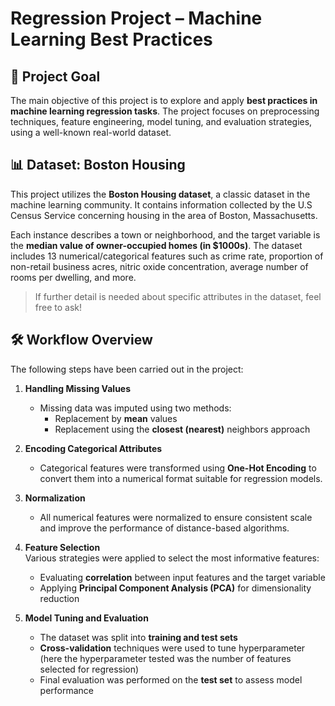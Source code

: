 # Regression Project – Machine Learning Best Practices

## 📌 Project Goal

The main objective of this project is to explore and apply **best practices in machine learning regression tasks**. The project focuses on preprocessing techniques, feature engineering, model tuning, and evaluation strategies, using a well-known real-world dataset.

## 📊 Dataset: Boston Housing

This project utilizes the **Boston Housing dataset**, a classic dataset in the machine learning community. It contains information collected by the U.S Census Service concerning housing in the area of Boston, Massachusetts.

Each instance describes a town or neighborhood, and the target variable is the **median value of owner-occupied homes (in $1000s)**. The dataset includes 13 numerical/categorical features such as crime rate, proportion of non-retail business acres, nitric oxide concentration, average number of rooms per dwelling, and more.

> If further detail is needed about specific attributes in the dataset, feel free to ask!

## 🛠️ Workflow Overview

The following steps have been carried out in the project:

1. **Handling Missing Values**  
   - Missing data was imputed using two methods:
     - Replacement by **mean** values
     - Replacement using the **closest (nearest)** neighbors approach

2. **Encoding Categorical Attributes**  
   - Categorical features were transformed using **One-Hot Encoding** to convert them into a numerical format suitable for regression models.

3. **Normalization**  
   - All numerical features were normalized to ensure consistent scale and improve the performance of distance-based algorithms.

4. **Feature Selection**  
   Various strategies were applied to select the most informative features:
   - Evaluating **correlation** between input features and the target variable
   - Applying **Principal Component Analysis (PCA)** for dimensionality reduction

5. **Model Tuning and Evaluation**  
   - The dataset was split into **training and test sets**
   - **Cross-validation** techniques were used to tune hyperparameter (here the hyperparameter tested was the number of features selected for regression)
   - Final evaluation was performed on the **test set** to assess model performance


